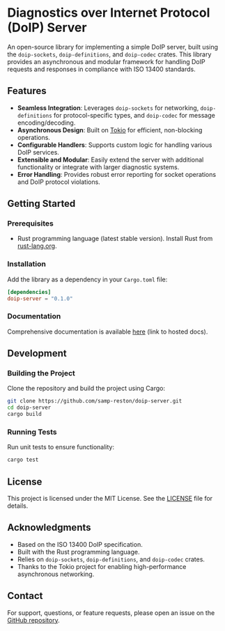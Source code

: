 # Diagnostics over Internet Protocol (DoIP) Server

An open-source library for implementing a simple DoIP server, built using the `doip-sockets`, `doip-definitions`, and `doip-codec` crates. This library provides an asynchronous and modular framework for handling DoIP requests and responses in compliance with ISO 13400 standards.

## Features

- **Seamless Integration**: Leverages `doip-sockets` for networking, `doip-definitions` for protocol-specific types, and `doip-codec` for message encoding/decoding.
- **Asynchronous Design**: Built on [Tokio](https://tokio.rs/) for efficient, non-blocking operations.
- **Configurable Handlers**: Supports custom logic for handling various DoIP services.
- **Extensible and Modular**: Easily extend the server with additional functionality or integrate with larger diagnostic systems.
- **Error Handling**: Provides robust error reporting for socket operations and DoIP protocol violations.

## Getting Started

### Prerequisites

- Rust programming language (latest stable version). Install Rust from [rust-lang.org](https://www.rust-lang.org/).

### Installation

Add the library as a dependency in your `Cargo.toml` file:

```toml
[dependencies]
doip-server = "0.1.0"
```

### Documentation

Comprehensive documentation is available [here](#) (link to hosted docs).

## Development

### Building the Project

Clone the repository and build the project using Cargo:

```sh
git clone https://github.com/samp-reston/doip-server.git
cd doip-server
cargo build
```

### Running Tests

Run unit tests to ensure functionality:

```sh
cargo test
```

## License

This project is licensed under the MIT License. See the [LICENSE](LICENSE) file for details.

## Acknowledgments

- Based on the ISO 13400 DoIP specification.
- Built with the Rust programming language.
- Relies on `doip-sockets`, `doip-definitions`, and `doip-codec` crates.
- Thanks to the Tokio project for enabling high-performance asynchronous networking.

## Contact

For support, questions, or feature requests, please open an issue on the [GitHub repository](https://github.com/samp-reston/doip-server).
